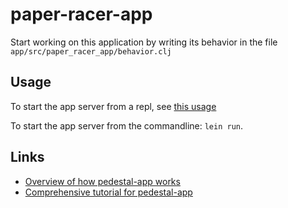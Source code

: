 # paper-racer-app

Start working on this application by writing its behavior in the file
`app/src/paper_racer_app/behavior.clj`


## Usage

To start the app server from a repl, see [this
usage](https://github.com/pedestal/pedestal/tree/master/app#usage)

To start the app server from the commandline: `lein run`.

## Links

* [Overview of how pedestal-app works](http://pedestal.io/documentation/application-overview/)
* [Comprehensive tutorial for pedestal-app](https://github.com/pedestal/app-tutorial)

